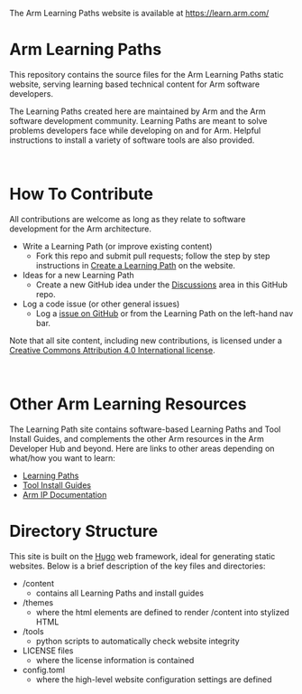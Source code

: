 The Arm Learning Paths website is available at https://learn.arm.com/

# Arm Learning Paths 

This repository contains the source files for the Arm Learning Paths static website, serving learning based technical content for Arm software developers. 

The Learning Paths created here are maintained by Arm and the Arm software development community. Learning Paths are meant to solve problems developers face while developing on and for Arm. Helpful instructions to install a variety of software tools are also provided.

<br/>

# How To Contribute

All contributions are welcome as long as they relate to software development for the Arm architecture. 
  * Write a Learning Path (or improve existing content)
    * Fork this repo and submit pull requests; follow the step by step instructions in [Create a Learning Path](https://learn.arm.com//learning-paths/cross-platform/_example-learning-path/) on the website.
  * Ideas for a new Learning Path
    * Create a new GitHub idea under the [Discussions](https://github.com/ArmDeveloperEcosystem/arm-learning-paths/discussions) area in this GitHub repo.
  * Log a code issue (or other general issues)
    * Log a [issue on GitHub](https://github.com/ArmDeveloperEcosystem/arm-learning-paths/issues) or from the Learning Path on the left-hand nav bar.

Note that all site content, including new contributions, is licensed under a [Creative Commons Attribution 4.0 International license](https://creativecommons.org/licenses/by/4.0/).

<br/>

# Other Arm Learning Resources
The Learning Path site contains software-based Learning Paths and Tool Install Guides, and complements the other Arm resources in the Arm Developer Hub and beyond. Here are links to other areas depending on what/how you want to learn:
  * [Learning Paths](https://learn.arm.com/learning-paths)
  * [Tool Install Guides](https://learn.arm.com/install-guides)
  * [Arm IP Documentation](https://developer.arm.com)  



# Directory Structure

This site is built on the [Hugo](https://gohugo.io/) web framework, ideal for generating static websites. Below is a brief description of the key files and directories:

  * /content
    * contains all Learning Paths and install guides
  * /themes
    * where the html elements are defined to render /content into stylized HTML
  * /tools
    * python scripts to automatically check website integrity
  * LICENSE files
    * where the license information is contained
  * config.toml
    * where the high-level website configuration settings are defined
 
